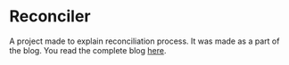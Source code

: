 # Reconciler 
A project made to explain reconciliation process. It was made as a part of the blog.
You read the complete blog [here](https://rishabhsinghcodes.hashnode.dev/what-is-reconciliation-how-to-create-our-own-reconciler).
